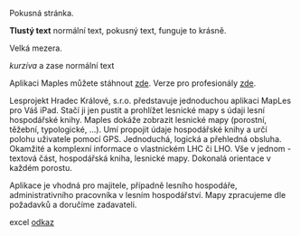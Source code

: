 Pokusná stránka.

**Tlustý text** normální text, pokusný text, funguje to krásně.

Velká mezera.

*kurzíva* a zase normální text


Aplikaci Maples můžete stáhnout [zde](https://apps.apple.com/cz/app/maples/id584746483). Verze pro profesionály [zde](https://apps.apple.com/cz/app/maples-pro/id1305006165).


Lesprojekt Hradec Králové, s.r.o. představuje jednoduchou aplikaci MapLes pro Váš iPad. Stačí ji jen pustit a prohlížet lesnické mapy s údaji lesní hospodářské knihy. Maples dokáže zobrazit lesnické mapy (porostní, těžební, typologické, ...). Umí propojit údaje hospodářské knihy a určí polohu uživatele pomocí GPS. Jednoduchá, logická a přehledná obsluha. Okamžité a komplexní informace o vlastnickém LHC či LHO. Vše v jednom - textová část, hospodářská kniha, lesnické mapy. Dokonalá orientace v každém porostu.

Aplikace je vhodná pro majitele, případně lesního hospodáře, administrativního pracovníka v lesním hospodářství. Mapy zpracujeme dle požadavků a doručíme zadavateli.


excel [odkaz](https://lesprojekthk-my.sharepoint.com/:x:/g/personal/chobola_lesprojekthk_cz/ESslqmWVvtJFiGLIiXqvJiUBu2VSd86Wd9gZjaGqqy58jQ?e=MyMzsh)
